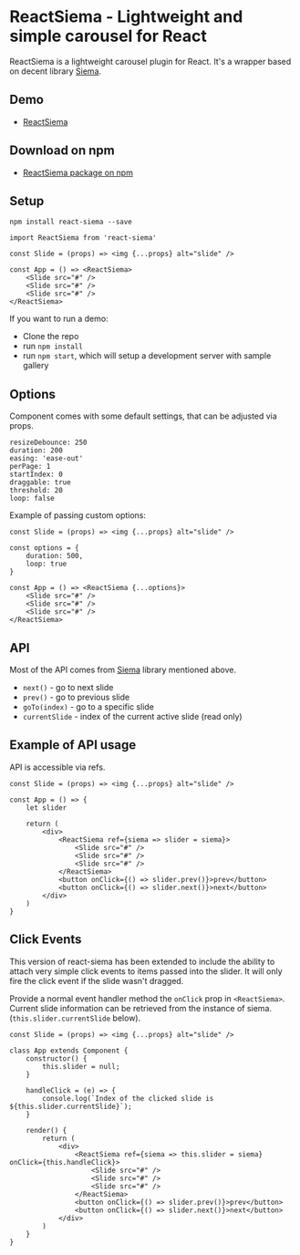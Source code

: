 # ReactSiema - Lightweight and simple carousel for React

ReactSiema is a lightweight carousel plugin for React. It's a wrapper based on decent library [Siema](https://github.com/pawelgrzybek/siema).

## Demo

- [ReactSiema](https://kaveckas.github.io/react-siema/)

## Download on npm

- [ReactSiema package on npm](https://www.npmjs.com/package/react-siema)

## Setup

```
npm install react-siema --save
```

```
import ReactSiema from 'react-siema'

const Slide = (props) => <img {...props} alt="slide" />

const App = () => <ReactSiema>
    <Slide src="#" />
    <Slide src="#" />
    <Slide src="#" />
</ReactSiema>
```
If you want to run a demo:

- Clone the repo
- run ```npm install```
- run ```npm start```, which will setup a development server with sample gallery

## Options

Component comes with some default settings, that can be adjusted via props.

```
resizeDebounce: 250
duration: 200
easing: 'ease-out'
perPage: 1
startIndex: 0
draggable: true
threshold: 20
loop: false
```

Example of passing custom options:

```
const Slide = (props) => <img {...props} alt="slide" />

const options = {
    duration: 500,
    loop: true
}

const App = () => <ReactSiema {...options}>
    <Slide src="#" />
    <Slide src="#" />
    <Slide src="#" />
</ReactSiema>
```

## API

Most of the API comes from [Siema](https://github.com/pawelgrzybek/siema) library mentioned above.

- `next()` - go to next slide
- `prev()` - go to previous slide
- `goTo(index)` - go to a specific slide
- `currentSlide` - index of the current active slide (read only)

## Example of API usage

API is accessible via refs.

```
const Slide = (props) => <img {...props} alt="slide" />

const App = () => {
    let slider
    
    return (
        <div>
            <ReactSiema ref={siema => slider = siema}>
                <Slide src="#" />
                <Slide src="#" />
                <Slide src="#" />
            </ReactSiema>
            <button onClick={() => slider.prev()}>prev</button>
            <button onClick={() => slider.next()}>next</button>
        </div>
    )
}
```

## Click Events

This version of react-siema has been extended to include the ability to attach very simple click events to items passed into the slider. It will only fire the click event if the slide wasn't dragged.

Provide a normal event handler method the `onClick` prop in `<ReactSiema>`. Current slide information can be retrieved from the instance of siema. (`this.slider.currentSlide` below).


```
const Slide = (props) => <img {...props} alt="slide" />

class App extends Component {
    constructor() {
        this.slider = null;
    }

    handleClick = (e) => {
        console.log(`Index of the clicked slide is ${this.slider.currentSlide}`);
    }
    
    render() {
        return (
            <div>
                <ReactSiema ref={siema => this.slider = siema} onClick={this.handleClick}>
                    <Slide src="#" />
                    <Slide src="#" />
                    <Slide src="#" />
                </ReactSiema>
                <button onClick={() => slider.prev()}>prev</button>
                <button onClick={() => slider.next()}>next</button>
            </div>
        )
    }
}
```